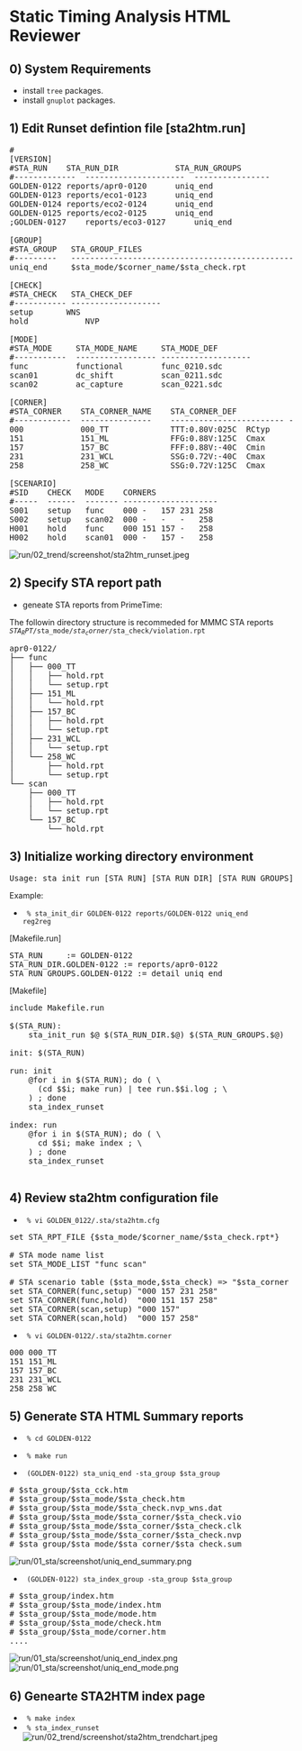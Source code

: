 # Static Timing Analysis HTML Reviewer

## 0) System Requirements

+ install <code>tree</code> packages.
+ install <code>gnuplot</code> packages.

## 1) Edit Runset defintion file [sta2htm.run]
<pre>
#
[VERSION]
#STA_RUN	STA_RUN_DIR            STA_RUN_GROUPS
#-------------	---------------------  ----------------
GOLDEN-0122	reports/apr0-0120      uniq_end
GOLDEN-0123	reports/eco1-0123      uniq_end
GOLDEN-0124	reports/eco2-0124      uniq_end
GOLDEN-0125	reports/eco2-0125      uniq_end
;GOLDEN-0127	reports/eco3-0127      uniq_end

[GROUP]
#STA_GROUP   STA_GROUP_FILES
#---------   -----------------------------------------------
uniq_end     $sta_mode/$corner_name/$sta_check.rpt

[CHECK]
#STA_CHECK   STA_CHECK_DEF
#----------- -------------------
setup		WNS        
hold            NVP

[MODE]
#STA_MODE     STA_MODE_NAME     STA_MODE_DEF
#-----------  ----------------- -------------------
func          functional        func_0210.sdc
scan01        dc_shift          scan_0211.sdc
scan02        ac_capture        scan_0221.sdc

[CORNER]
#STA_CORNER    STA_CORNER_NAME    STA_CORNER_DEF
#------------  ---------------    ------------------------ ----------
000            000_TT             TTT:0.80V:025C  RCtyp
151            151_ML             FFG:0.88V:125C  Cmax
157            157_BC             FFF:0.88V:-40C  Cmin
231            231_WCL            SSG:0.72V:-40C  Cmax
258            258_WC             SSG:0.72V:125C  Cmax

[SCENARIO]
#SID    CHECK   MODE	CORNERS
#-----	------	------- --------------------
S001    setup   func	000 -   157 231 258
S002    setup	scan02	000 -   -   -   258
H001    hold	func	000 151 157 -   258
H002    hold	scan01	000 -   157 -   258
</pre>

![run/02_trend/screenshot/sta2htm_runset.jpeg](./run/02_trend/screenshot/sta2htm_runset.jpeg?raw=true)


## 2) Specify STA report path

+ geneate STA reports from PrimeTime: 

The followin directory structure is recommeded for MMMC STA reports
  <code>$STA_RPT/$sta_mode/$sta_corner/$sta_check/violation.rpt</code>
<pre>
apr0-0122/
├── func
│   ├── 000_TT
│   │   ├── hold.rpt
│   │   └── setup.rpt
│   ├── 151_ML
│   │   └── hold.rpt
│   ├── 157_BC
│   │   ├── hold.rpt
│   │   └── setup.rpt
│   ├── 231_WCL
│   │   └── setup.rpt
│   └── 258_WC
│       ├── hold.rpt
│       └── setup.rpt
└── scan
    ├── 000_TT
    │   ├── hold.rpt
    │   └── setup.rpt
    └── 157_BC
        └── hold.rpt
</pre>

## 3) Initialize working directory environment

<pre>
Usage: sta_init_run [STA_RUN] [STA_RUN_DIR] [STA_RUN_GROUPS]...
</pre>

Example:
+ <code> % sta_init_dir GOLDEN-0122 reports/GOLDEN-0122  uniq_end reg2reg</code>

[Makefile.run]
<pre>
STA_RUN     := GOLDEN-0122
STA_RUN_DIR.GOLDEN-0122 := reports/apr0-0122
STA_RUN_GROUPS.GOLDEN-0122 := detail uniq_end
</pre>

[Makefile]
<pre>
include Makefile.run

$(STA_RUN):
	sta_init_run $@ $(STA_RUN_DIR.$@) $(STA_RUN_GROUPS.$@)

init: $(STA_RUN)

run: init
	@for i in $(STA_RUN); do ( \
	  (cd $$i; make run) | tee run.$$i.log ; \
	) ; done
	sta_index_runset

index: run
	@for i in $(STA_RUN); do ( \
	  cd $$i; make index ; \
	) ; done
	sta_index_runset
	
</pre>

## 4) Review sta2htm configuration file

+ <code> % vi GOLDEN_0122/.sta/sta2htm.cfg </code>

<pre>
set STA_RPT_FILE {$sta_mode/$corner_name/$sta_check.rpt*}

# STA mode name list
set STA_MODE_LIST "func scan"

# STA scenario table ($sta_mode,$sta_check) => "$sta_corner ...."
set STA_CORNER(func,setup) "000 157 231 258"
set STA_CORNER(func,hold)  "000 151 157 258"
set STA_CORNER(scan,setup) "000 157"
set STA_CORNER(scan,hold)  "000 157 258"
</pre>

+ <code> % vi GOLDEN-0122/.sta/sta2htm.corner </code>

<pre>
000	000_TT
151	151_ML
157	157_BC
231	231_WCL
258	258_WC
</pre>


## 5) Generate STA HTML Summary reports

+ <code> % cd GOLDEN-0122 </code>
+ <code> % make run </code>

+ <code> (GOLDEN-0122) sta_uniq_end -sta_group $sta_group </code>

<pre>
# $sta_group/$sta_cck.htm
# $sta_group/$sta_mode/$sta_check.htm
# $sta_group/$sta_mode/$sta_check.nvp_wns.dat
# $sta_group/$sta_mode/$sta_corner/$sta_check.vio
# $sta_group/$sta_mode/$sta_corner/$sta_check.clk
# $sta_group/$sta_mode/$sta_corner/$sta_check.nvp
# $sta_group/$sta_mode/$sta_corner/$sta_check.sum
</pre>
![run/01_sta/screenshot/uniq_end_summary.png](./run/01_sta/screenshot/uniq_end_summary.png?raw=true)

+ <code> (GOLDEN-0122) sta_index_group -sta_group $sta_group </code>

<pre>
# $sta_group/index.htm
# $sta_group/$sta_mode/index.htm
# $sta_group/$sta_mode/mode.htm
# $sta_group/$sta_mode/check.htm
# $sta_group/$sta_mode/corner.htm
....
</pre>
![run/01_sta/screenshot/uniq_end_index.png](./run/01_sta/screenshot/uniq_end_index.png?raw=true)
![run/01_sta/screenshot/uniq_end_mode.png](./run/01_sta/screenshot/uniq_end_mode.png?raw=true)

## 6) Genearte STA2HTM index page
+ <code> % make index </code>
+ <code> % sta_index_runset </code>
![run/02_trend/screenshot/sta2htm_trendchart.jpeg](./run/02_trend/screenshot/sta2htm_trendchart.jpeg?raw=true)



